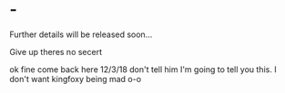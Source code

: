 # -
Further details will be released soon...








































































Give up theres no secert
































































































































































































































ok fine come back here 12/3/18 don't tell him I'm going to tell you this. I don't want kingfoxy being mad o-o
